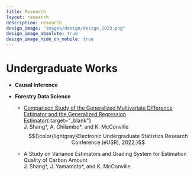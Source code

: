 ```yaml
---
title: Research
layout: research
description: research
design_image: "images/design/design_2023.png"
design_image_absolute: true
design_image_hide_on_mobile: true
---
```


# Undergraduate Works

* **Causal Inference**
  
* **Forestry Data Science**
  * [Comparison Study of the Generalized Multivariate Difference Estimator and the Generalized Regression Estimator](https://www.causeweb.org/usproc/eusr/2022/virtual-posters/8){:target="_blank"}  
    J. Shang\*, A. Chilambo\*, and K. McConville  
    $${\color{lightgray}Electronic Undergraduate Statistics Research Conference (eUSR), 2022.}$$

  * A Study on Variance Estimators and Grading System for Estimation Quality of Carbon Amount  
    J. Shang\*, J. Yamamoto\*, and K. McConville
